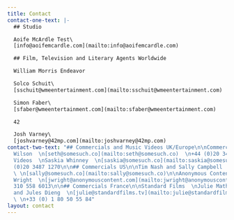 ```yaml
---
title: Contact
contact-one-text: |-
  ## Studio

  Aoife McArdle Test\
  [info@aoifemcardle.com](mailto:info@aoifemcardle.com)

  ## Film, Television and Literary Agents Worldwide

  William Morris Endeavor

  Solco Schuit\
  [sschuit@wmeentertainment.com](mailto:sschuit@wmeentertainment.com)

  Simon Faber\
  [sfaber@wmeentertainment.com](mailto:sfaber@wmeentertainment.com)

  42

  Josh Varney\
  [joshvarney@42mp.com](mailto:joshvarney@42mp.com)
contact-two-text: "## Commercials and Music Videos UK/Europe\n\nCommercials  \nSeth
  Wilson  \n[seth@somesuch.co](mailto:seth@somesuch.co)  \n+44 (0)20 3487 1270\n\nMusic
  Videos  \nSaskia Whinney  \n[saskia@somesuch.co](mailto:saskia@somesuch.co)  \n+44
  (0)20 3487 1270\n\n## Commercials US\n\nTim Nash and Sally Campbell  \n[tim@somesuch.co](mailto:tim@somesuch.co)
  \ \n[sally@somesuch.co](mailto:sally@somesuch.co)\n\nAnonymous Content  \nJohnathan
  Wright  \n[jwright@anonymouscontent.com](mailto:jwright@anonymouscontent.com)  \n(01)
  310 558 6013\n\n## Commercials France\n\nStandard Films  \nJulie Mathieu Moreau
  and Jules Dieng  \n[julie@standardfilms.tv](mailto:julie@standardfilms.tv)  \n[jules@standardfilms.tv](mailto:jules@standardfilms.tv)
  \ \n+33 (0) 1 80 50 55 84"
layout: contact
---
```


